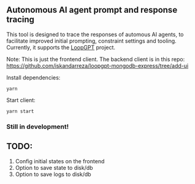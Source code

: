 ## Autonomous AI agent prompt and response tracing

This tool is designed to trace the responses of automous AI agents, to facilitate improved initial prompting, constraint settings and tooling. Currently, it supports the [LoopGPT](https://loopgpt.readthedocs.io/en/latest/) project.

Note: This is just the frontend client. The backend client is in this repo: https://github.com/iskandarreza/loopgpt-mongodb-express/tree/add-ui

Install dependencies:

```
yarn
```

Start client:

```
yarn start
```

### Still in development!

## TODO:

1. Config initial states on the frontend
2. Option to save state to disk/db
3. Option to save logs to disk/db
